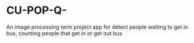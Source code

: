 # CU-POP-Q-
An image processing term project app for detect people waiting to get in bus, counting people that get in or get out bus
